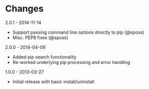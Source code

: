 Changes
=======

2.0.1 - 2014-11-14

 * Support passing command line options directly to pip (@sposs)
 * Misc. PEP8 fixes (@sposs)

2.0.0 - 2014-04-09

 * Added pip search functionality
 * Re-worked underlying pip processing and error handling

1.0.0 - 2013-03-27

 * Initial release with basic install/uninstall
